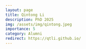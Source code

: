 ```yaml
---
layout: page
title: Qintong Li
description: PhD 2025
img: /assets/img/qintong.jpeg
importance: 5
category: Alumni
redirect: https://qtli.github.io/
---
```

